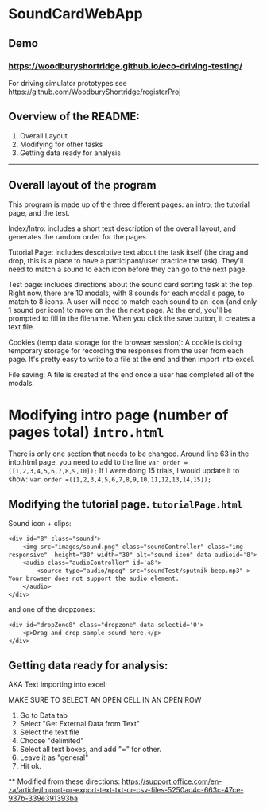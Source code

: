 # SoundCardWebApp

## Demo

### https://woodburyshortridge.github.io/eco-driving-testing/

For driving simulator prototypes see https://github.com/WoodburyShortridge/registerProj

## Overview of the README:
1. Overall Layout
2. Modifying for other tasks
3. Getting data ready for analysis

----------------------------------------

## Overall layout of the program

This program is made up of the three different pages: an intro, the tutorial page, and the test.

Index/Intro: includes a short text description of the overall layout, and generates the random order for the pages

Tutorial Page: includes descriptive text about the task itself (the drag and drop, this is a place to have a participant/user practice the task). They'll need to match a sound to each icon before they can go to the next page.

Test page: includes directions about the sound card sorting task at the top. Right now, there are 10 modals, with 8 sounds for each modal's page, to match to 8 icons. A user will need to match each sound to an icon (and only 1 sound per icon) to move on the the next page. At the end, you'll be prompted to fill in the filename. When you click the save button, it creates a text file.

Cookies (temp data storage for the browser session): A cookie is doing temporary storage for recording the responses from the user from each page. It's pretty easy to write to a file at the end and then import into excel.

File saving: A file is created at the end once a user has completed all of the modals.

# Modifying intro page (number of pages total) `intro.html`

There is only one section that needs to be changed. Around line 63 in the into.html page, you need to add to the line `var order =([1,2,3,4,5,6,7,8,9,10]);` If I were doing 15 trials, I would update it to show: `var order =([1,2,3,4,5,6,7,8,9,10,11,12,13,14,15]);`

## Modifying the tutorial page. `tutorialPage.html`

Sound icon + clips:

	<div id="8" class="sound">
		<img src="images/sound.png" class="soundController" class="img-responsive" 	height="30" width="30" alt="sound icon" data-audioid='8'>
		<audio class="audioController" id='a8'>
			<source type="audio/mpeg" src="soundTest/sputnik-beep.mp3" > Your browser does not support the audio element.
		</audio>
	</div>


and one of the dropzones:

	<div id="dropZone8" class="dropzone" data-selectid='0'>
		<p>Drag and drop sample sound here.</p>
	</div>

## Getting data ready for analysis:
AKA Text importing into excel:

MAKE SURE TO SELECT AN OPEN CELL IN AN OPEN ROW
1. Go to Data tab
2. Select "Get External Data from Text" 
3. Select the text file
4. Choose "delimited"
5. Select all text boxes, and add "=" for other.
6. Leave it as "general"
7. Hit ok. 

** Modified from these directions: 
https://support.office.com/en-za/article/Import-or-export-text-txt-or-csv-files-5250ac4c-663c-47ce-937b-339e391393ba
